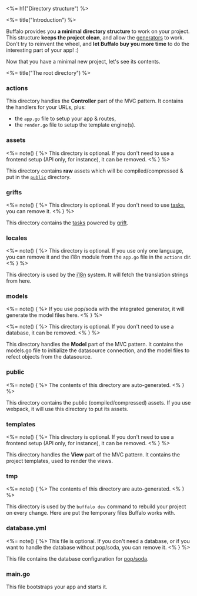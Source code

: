 <%= h1("Directory structure") %>

<%= title("Introduction") %>

Buffalo provides you **a minimal directory structure** to work on your project. This structure **keeps the project clean**, and allow the [generators](/docs/generators) to work. Don't try to reinvent the wheel, and **let Buffalo buy you more time** to do the interesting part of your app! :)

Now that you have a minimal new project, let's see its contents.

<%= title("The root directory") %>

### actions

This directory handles the **Controller** part of the MVC pattern. It contains the handlers for your URLs, plus:

* the `app.go` file to setup your app & routes,
* the `render.go` file to setup the template engine(s).

### assets

<%= note() { %>
This directory is optional. If you don't need to use a frontend setup (API only, for instance), it can be removed.
<% } %>

This directory contains **raw** assets which will be compiled/compressed & put in the [`public`](#public) directory.

### grifts

<%= note() { %>
This directory is optional. If you don't need to use [tasks](/docs/tasks), you can remove it.
<% } %>

This directory contains the [tasks](/docs/tasks) powered by [grift](https://github.com/markbates/grift).

### locales

<%= note() { %>
This directory is optional. If you use only one language, you can remove it and the i18n module from the `app.go` file in the `actions` dir.
<% } %>

This directory is used by the <abbr title="internationalization">i18n</abbr> system. It will fetch the translation strings from here.

### models

<%= note() { %>
If you use pop/soda with the integrated generator, it will generate the model files here.
<% } %>

<%= note() { %>
This directory is optional. If you don't need to use a database, it can be removed.
<% } %>

This directory handles the **Model** part of the MVC pattern. It contains the models.go file to initialize the datasource connection, and the model files to refect objects from the datasource.

### public

<%= note() { %>
The contents of this directory are auto-generated.
<% } %>

This directory contains the public (compiled/compressed) assets. If you use webpack, it will use this directory to put its assets.

### templates

<%= note() { %>
This directory is optional. If you don't need to use a frontend setup (API only, for instance), it can be removed.
<% } %>

This directory handles the **View** part of the MVC pattern. It contains the project templates, used to render the views.

### tmp

<%= note() { %>
The contents of this directory are auto-generated.
<% } %>

This directory is used by the `buffalo dev` command to rebuild your project on every change. Here are put the temporary files Buffalo works with.

### database.yml

<%= note() { %>
This file is optional. If you don't need a database, or if you want to handle the database without pop/soda, you can remove it.
<% } %>

This file contains the database configuration for [pop/soda](https://github.com/markbates/pop).

### main.go

This file bootstraps your app and starts it.
